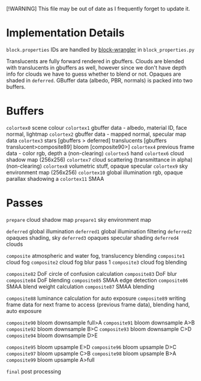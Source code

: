 [!WARNING] This file may be out of date as I frequently forget to update it.

# Implementation Details
`block.properties` IDs are handled by [block-wrangler](https://camplowell.github.io/block_wrangler) in `block_properties.py`

Translucents are fully forward rendered in gbuffers.
Clouds are blended with translucents in gbuffers as well, however since we don't have depth info for clouds we have to guess whether to blend or not.
Opaques are shaded in `deferred`.
GBuffer data (albedo, PBR, normals) is packed into two buffers.

# Buffers

`colortex0` scene colour
`colortex1` gbuffer data - albedo, material ID, face normal, lightmap
`colortex2` gbuffer data - mapped normal, specular map data
`colortex3` stars [gbuffers > deferred] translucents [gbuffers translucent>composite89] bloom [composite90>]
`colortex4` previous frame data - color rgb, depth a (non-clearing)
`colortex5` hand
`colortex6` cloud shadow map (256x256)
`colortex7` cloud scattering (transmittance in alpha) (non-clearing)
`colortex8` volumetric stuff, opaque specular
`colortex9` sky environment map (256x256)
`colortex10` global illumination rgb, opaque parallax shadowing a
`colortex11` SMAA

# Passes
`prepare` cloud shadow map
`prepare1` sky environment map

`deferred`  global illumination
`deferred1` global illumination filtering
`deferred2` opaques shading, sky
`deferred3` opaques specular shading
`deferred4` clouds

`composite` atmospheric and water fog, translucency blending
`composite1` cloud fog
`composite2` cloud fog blur pass 1
`composite3` cloud fog blending

`composite82` DoF circle of confusion calculation
`composite83` DoF blur
`composite84` DoF blending
`composite85` SMAA edge detection
`composite86` SMAA blend weight calculation
`composite87` SMAA blending

`composite88` luminance calculation for auto exposure
`composite89` writing frame data for next frame to access (previous frame data), blending hand, auto exposure

`composite90` bloom downsample full>A
`composite91` bloom downsample A>B
`composite92` bloom downsample B>C
`composite93` bloom downsample C>D
`composite94` bloom downsample D>E

`composite95` bloom upsample E>D
`composite96` bloom upsample D>C
`composite97` bloom upsample C>B
`composite98` bloom upsample B>A
`composite99` bloom upsample A>full

`final` post processing